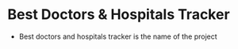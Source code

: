 # Best Doctors & Hospitals Tracker 
* Best doctors and hospitals tracker is the name of the project
